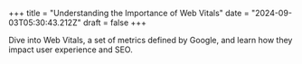 +++
title = "Understanding the Importance of Web Vitals"
date = "2024-09-03T05:30:43.212Z"
draft = false
+++

  Dive into Web Vitals, a set of metrics defined by Google, and learn how they impact user experience and SEO.
        